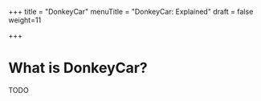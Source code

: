 +++
title = "DonkeyCar"
menuTitle = "DonkeyCar: Explained"
draft = false
weight=11

+++

# What is DonkeyCar?

TODO